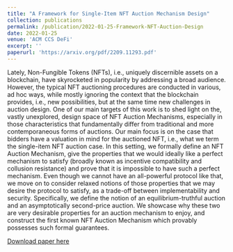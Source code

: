 ```yaml
---
title: "A Framework for Single-Item NFT Auction Mechanism Design"
collection: publications
permalink: /publication/2022-01-25-Framework-NFT-Auction-Design
date: 2022-01-25
venue: 'ACM CCS DeFi'
excerpt: ''
paperurl: 'https://arxiv.org/pdf/2209.11293.pdf'
---
```

Lately, Non-Fungible Tokens (NFTs), i.e., uniquely discernible assets on a blockchain, have skyrocketed in popularity by addressing a broad audience. However, the typical NFT auctioning procedures are conducted in various, ad hoc ways, while mostly ignoring the context that the blockchain provides, i.e., new possibilities, but at the same time new challenges in auction design. One of our main targets of this work is to shed light on the, vastly unexplored, design space of NFT Auction Mechanisms, especially in those characteristics that fundamentally differ from traditional and more contemporaneous forms of auctions. Our main focus is on the case that bidders have a valuation in mind for the auctioned NFT, i.e., what we term the single-item NFT auction case. In this setting, we formally define an NFT Auction Mechanism, give the properties that we would ideally like a perfect mechanism to satisfy (broadly known as incentive compatibility and collusion resistance) and prove that it is impossible to have such a perfect mechanism. Even though we cannot have an all-powerful protocol like that, we move on to consider relaxed notions of those properties that we may desire the protocol to satisfy, as a trade-off between implementability and security. Specifically, we define the notion of an equilibrium-truthful auction and an asymptotically second-price auction. We showcase why these two are very desirable properties for an auction mechanism to enjoy, and construct the first known NFT Auction Mechanism which provably possesses such formal guarantees.

[Download paper here](https://arxiv.org/pdf/2209.11293)
